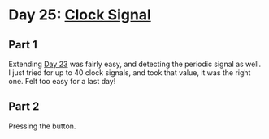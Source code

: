 # Day 25: [Clock Signal](https://adventofcode.com/2016/day/25)

## Part 1

Extending [Day 23](../day23/README.md) was fairly easy, and detecting the periodic signal as well. I just tried for up to 40 clock signals, and took that value, it was the right one. Felt too easy for a last day!

## Part 2

Pressing the button.